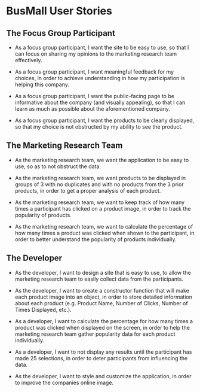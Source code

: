 # BusMall User Stories

## The Focus Group Participant

* As a focus group participant, I want the site to be easy to use, so that I can focus on sharing my opinions to the marketing research team effectively.

* As a focus group participant, I want meaningful feedback for my choices, in order to achieve understanding in how my participation is helping this company.

* As a focus group participant, I want the public-facing page to be informative about the company (and visually appealing), so that I can learn as much as possible about the aforementioned company.

* As a focus group participant, I want the products to be clearly displayed, so that my choice is not obstructed by my ability to see the product.

## The Marketing Research Team

* As the marketing research team, we want the application to be easy to use, so as to not obstruct the data.

* As the marketing research team, we want products to be displayed in groups of 3 with no duplicates and with no products from the 3 prior products, in order to get a proper analysis of each product.

* As the marketing research team, we want to keep track of how many times a participant has clicked on a product image, in order to track the popularity of products.

* As the marketing research team, we want to calculate the percentage of how many times a product was clicked when shown to the participant, in order to better understand the popularity of products individually.

## The Developer

* As the developer, I want to design a site that is easy to use, to allow the marketing research team to easily collect data from the participants.

* As the developer, I want to create a constructor function that will make each product image into an object, in order to store detailed information about each product (e.g. Product Name, Number of Clicks, Number of Times Displayed, etc.).

* As a developer, I want to calculate the percentage for how many times a product was clicked when displayed on the screen, in order to help the marketing research team gather popularity data for each product individually.

* As a developer, I want to not display any results until the participant has made 25 selections, in order to deter participants from influencing the data.

* As the developer, I want to style and customize the application, in order to improve the companies online image.
